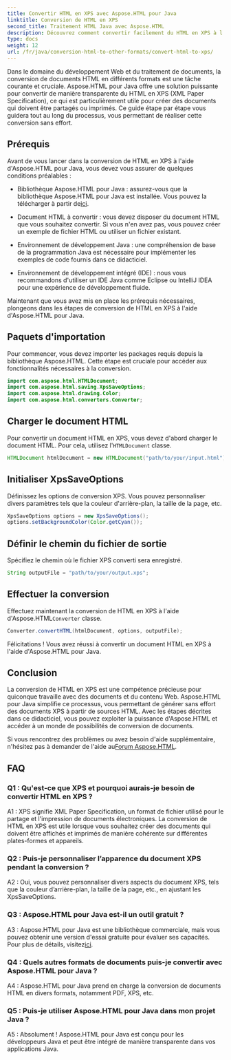 ```yaml
---
title: Convertir HTML en XPS avec Aspose.HTML pour Java
linktitle: Conversion de HTML en XPS
second_title: Traitement HTML Java avec Aspose.HTML
description: Découvrez comment convertir facilement du HTML en XPS à l'aide d'Aspose.HTML pour Java. Créez facilement des documents multiplateformes.
type: docs
weight: 12
url: /fr/java/conversion-html-to-other-formats/convert-html-to-xps/
---
```

Dans le domaine du développement Web et du traitement de documents, la conversion de documents HTML en différents formats est une tâche courante et cruciale. Aspose.HTML pour Java offre une solution puissante pour convertir de manière transparente du HTML en XPS (XML Paper Specification), ce qui est particulièrement utile pour créer des documents qui doivent être partagés ou imprimés. Ce guide étape par étape vous guidera tout au long du processus, vous permettant de réaliser cette conversion sans effort.

## Prérequis

Avant de vous lancer dans la conversion de HTML en XPS à l'aide d'Aspose.HTML pour Java, vous devez vous assurer de quelques conditions préalables :

-  Bibliothèque Aspose.HTML pour Java : assurez-vous que la bibliothèque Aspose.HTML pour Java est installée. Vous pouvez la télécharger à partir de[ici](https://releases.aspose.com/html/java/).

- Document HTML à convertir : vous devez disposer du document HTML que vous souhaitez convertir. Si vous n'en avez pas, vous pouvez créer un exemple de fichier HTML ou utiliser un fichier existant.

- Environnement de développement Java : une compréhension de base de la programmation Java est nécessaire pour implémenter les exemples de code fournis dans ce didacticiel.

- Environnement de développement intégré (IDE) : nous vous recommandons d'utiliser un IDE Java comme Eclipse ou IntelliJ IDEA pour une expérience de développement fluide.

Maintenant que vous avez mis en place les prérequis nécessaires, plongeons dans les étapes de conversion de HTML en XPS à l'aide d'Aspose.HTML pour Java.

## Paquets d'importation

Pour commencer, vous devez importer les packages requis depuis la bibliothèque Aspose.HTML. Cette étape est cruciale pour accéder aux fonctionnalités nécessaires à la conversion.

```java
import com.aspose.html.HTMLDocument;
import com.aspose.html.saving.XpsSaveOptions;
import com.aspose.html.drawing.Color;
import com.aspose.html.converters.Converter;
```

## Charger le document HTML

 Pour convertir un document HTML en XPS, vous devez d'abord charger le document HTML. Pour cela, utilisez l'`HTMLDocument` classe.

```java
HTMLDocument htmlDocument = new HTMLDocument("path/to/your/input.html");
```

## Initialiser XpsSaveOptions

Définissez les options de conversion XPS. Vous pouvez personnaliser divers paramètres tels que la couleur d'arrière-plan, la taille de la page, etc.

```java
XpsSaveOptions options = new XpsSaveOptions();
options.setBackgroundColor(Color.getCyan());
```

## Définir le chemin du fichier de sortie

Spécifiez le chemin où le fichier XPS converti sera enregistré.

```java
String outputFile = "path/to/your/output.xps";
```

## Effectuer la conversion

Effectuez maintenant la conversion de HTML en XPS à l'aide d'Aspose.HTML`Converter` classe.

```java
Converter.convertHTML(htmlDocument, options, outputFile);
```

Félicitations ! Vous avez réussi à convertir un document HTML en XPS à l'aide d'Aspose.HTML pour Java.

## Conclusion

La conversion de HTML en XPS est une compétence précieuse pour quiconque travaille avec des documents et du contenu Web. Aspose.HTML pour Java simplifie ce processus, vous permettant de générer sans effort des documents XPS à partir de sources HTML. Avec les étapes décrites dans ce didacticiel, vous pouvez exploiter la puissance d'Aspose.HTML et accéder à un monde de possibilités de conversion de documents.

 Si vous rencontrez des problèmes ou avez besoin d'aide supplémentaire, n'hésitez pas à demander de l'aide au[Forum Aspose.HTML](https://forum.aspose.com/).

## FAQ

### Q1 : Qu'est-ce que XPS et pourquoi aurais-je besoin de convertir HTML en XPS ?

A1 : XPS signifie XML Paper Specification, un format de fichier utilisé pour le partage et l'impression de documents électroniques. La conversion de HTML en XPS est utile lorsque vous souhaitez créer des documents qui doivent être affichés et imprimés de manière cohérente sur différentes plates-formes et appareils.

### Q2 : Puis-je personnaliser l’apparence du document XPS pendant la conversion ?

A2 : Oui, vous pouvez personnaliser divers aspects du document XPS, tels que la couleur d’arrière-plan, la taille de la page, etc., en ajustant les XpsSaveOptions.

### Q3 : Aspose.HTML pour Java est-il un outil gratuit ?

 A3 : Aspose.HTML pour Java est une bibliothèque commerciale, mais vous pouvez obtenir une version d'essai gratuite pour évaluer ses capacités. Pour plus de détails, visitez[ici](https://releases.aspose.com/html/java).

### Q4 : Quels autres formats de documents puis-je convertir avec Aspose.HTML pour Java ?

A4 : Aspose.HTML pour Java prend en charge la conversion de documents HTML en divers formats, notamment PDF, XPS, etc.

### Q5 : Puis-je utiliser Aspose.HTML pour Java dans mon projet Java ?

A5 : Absolument ! Aspose.HTML pour Java est conçu pour les développeurs Java et peut être intégré de manière transparente dans vos applications Java.